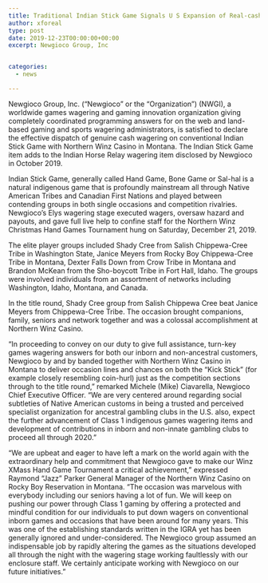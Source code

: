 ```yaml
---
title: Traditional Indian Stick Game Signals U S Expansion of Real-cash Class 1 Tribal Sports Betting
author: xforeal 
type: post
date: 2019-12-23T00:00:00+00:00
excerpt: Newgioco Group, Inc


categories:
  - news

---
```

<p class="canvas-particle canvas-content Mb(1.0em) Mb(0)- - sm Mt(0.8em)- - sm">
  Newgioco Group, Inc. (“Newgioco” or the “Organization”) (NWGI), a worldwide games wagering and gaming innovation organization giving completely coordinated programming answers for on the web and land-based gaming and sports wagering administrators, is satisfied to declare the effective dispatch of genuine cash wagering on conventional Indian Stick Game with Northern Winz Casino in Montana. The Indian Stick Game item adds to the Indian Horse Relay wagering item disclosed by Newgioco in October 2019.
</p>

<p class="canvas-iota canvas-content Mb(1.0em) Mb(0)- - sm Mt(0.8em)- - sm">
  Indian Stick Game, generally called Hand Game, Bone Game or Sal-hal is a natural indigenous game that is profoundly mainstream all through Native American Tribes and Canadian First Nations and played between contending groups in both single occasions and competition rivalries. Newgioco’s Elys wagering stage executed wagers, oversaw hazard and payouts, and gave full live help to confine staff for the Northern Winz Christmas Hand Games Tournament hung on Saturday, December 21, 2019.
</p>

<p class="canvas-molecule canvas-content Mb(1.0em) Mb(0)- - sm Mt(0.8em)- - sm">
  The elite player groups included Shady Cree from Salish Chippewa-Cree Tribe in Washington State, Janice Meyers from Rocky Boy Chippewa-Cree Tribe in Montana, Dexter Falls Down from Crow Tribe in Montana and Brandon McKean from the Sho-boycott Tribe in Fort Hall, Idaho. The groups were involved individuals from an assortment of networks including Washington, Idaho, Montana, and Canada.
</p>

<p class="canvas-iota canvas-content Mb(1.0em) Mb(0)- - sm Mt(0.8em)- - sm">
  In the title round, Shady Cree group from Salish Chippewa Cree beat Janice Meyers from Chippewa-Cree Tribe. The occasion brought companions, family, seniors and network together and was a colossal accomplishment at Northern Winz Casino.
</p>

<p class="canvas-iota canvas-content Mb(1.0em) Mb(0)- - sm Mt(0.8em)- - sm">
  “In proceeding to convey on our duty to give full assistance, turn-key games wagering answers for both our inborn and non-ancestral customers, Newgioco by and by banded together with Northern Winz Casino in Montana to deliver occasion lines and chances on both the “Kick Stick” (for example closely resembling coin-hurl) just as the competition sections through to the title round,” remarked Michele (Mike) Ciavarella, Newgioco Chief Executive Officer. “We are very centered around regarding social subtleties of Native American customs in being a trusted and perceived specialist organization for ancestral gambling clubs in the U.S. also, expect the further advancement of Class 1 indigenous games wagering items and development of contributions in inborn and non-innate gambling clubs to proceed all through 2020.”
</p>

<p class="canvas-molecule canvas-content Mb(1.0em) Mb(0)- - sm Mt(0.8em)- - sm">
  “We are upbeat and eager to have left a mark on the world again with the extraordinary help and commitment that Newgioco gave to make our Winz XMass Hand Game Tournament a critical achievement,” expressed Raymond “Jazz” Parker General Manager of the Northern Winz Casino on Rocky Boy Reservation in Montana. “The occasion was marvelous with everybody including our seniors having a lot of fun. We will keep on pushing our power through Class 1 gaming by offering a protected and mindful condition for our individuals to put down wagers on conventional inborn games and occasions that have been around for many years. This was one of the establishing standards written in the IGRA yet has been generally ignored and under-considered. The Newgioco group assumed an indispensable job by rapidly altering the games as the situations developed all through the night with the wagering stage working faultlessly with our enclosure staff. We certainly anticipate working with Newgioco on our future initiatives.”
</p>
